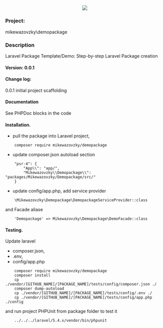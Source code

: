 <h2 align="center">
	<img src="https://laravel.com/assets/img/components/logo-laravel.svg">
</h2>

### Project: 
mikewazovzky\demopackage
### Description
Laravel Package Template/Demo: Step-by-step Laravel Package creation  
#### Version: 0.0.1
#### Change log:  
0.0.1 initial project scaffolding
#### Documentation
See PHPDoc blocks in the code
#### Installation. 
- pull the package into Laravel project,  
```
	composer require mikewazovzky/demopackage
```
- update composer.json autoload section
```
    "psr-4": {
        "App\\": "app/",
		"Mikewazovzky\\Demopackage\\": "packages/Mikewazovzky/Demopackage/src/"
    }
```

- update config/app.php, add service provider 
```
	\Mikewazovzky\Demopackage\DemopackageServiceProvider::class
``` 
and Facade aliase     
```
	'Demopackage' => Mikewazovzky\Demopackage\DemoFacade::class
```


#### Testing. 
Update laravel 
- composer.json, 
- .env, 
- config/app.php 
```
	composer require mikewazovzky/demopackage
	composer install
	cp ./vendor/[GITHUB_NAME]/[PACKAGE_NAME]/tests/config/composer.json ./
	composer dump-autoload
	cp ./vendor/[GITHUB_NAME]/[PACKAGE_NAME]/tests/config/.env ./
	cp ./vendor/[GITHUB_NAME]/[PACKAGE_NAME]/tests/config/app.php ./config
```
and run project PHPUnit from package folder to test it 
```
	../../../laravel/5.4.x/vendor/bin/phpunit
```



